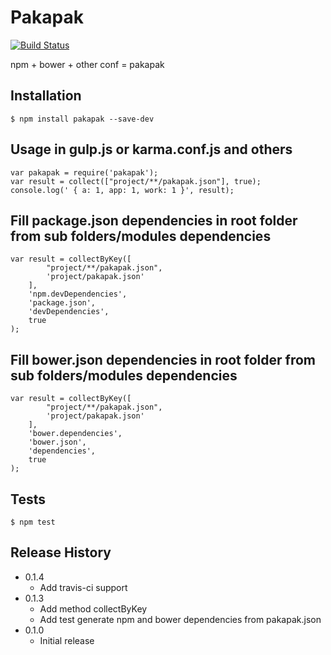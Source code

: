 Pakapak
=========

[![Build Status](https://travis-ci.org/EndyKaufman/pakapak.svg?branch=master)](https://travis-ci.org/EndyKaufman/pakapak)

npm + bower + other conf = pakapak

## Installation

    $ npm install pakapak --save-dev

## Usage in gulp.js or karma.conf.js and others

    var pakapak = require('pakapak');
    var result = collect(["project/**/pakapak.json"], true);
    console.log(' { a: 1, app: 1, work: 1 }', result);

## Fill package.json dependencies in root folder from sub folders/modules dependencies

    var result = collectByKey([
            "project/**/pakapak.json",
            'project/pakapak.json'
        ],
        'npm.devDependencies',
        'package.json',
        'devDependencies',
        true
    );
    

## Fill bower.json dependencies in root folder from sub folders/modules dependencies

    var result = collectByKey([
            "project/**/pakapak.json",
            'project/pakapak.json'
        ],
        'bower.dependencies',
        'bower.json',
        'dependencies',
        true
    );
    
## Tests

    $ npm test

## Release History
* 0.1.4 
    * Add travis-ci support 
* 0.1.3 
    * Add method collectByKey 
    * Add test generate npm and bower dependencies from pakapak.json
* 0.1.0 
    * Initial release
